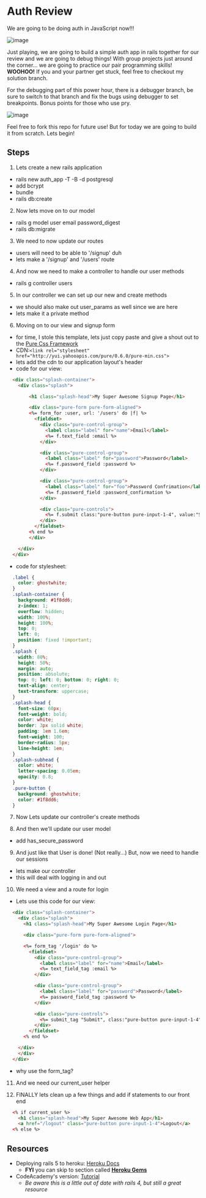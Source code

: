 # Auth Review

We are going to be doing auth in JavaScript now!!!

![image](http://i.giphy.com/qJceo2EleGgMM.gif)

Just playing, we are going to build a simple auth app in rails together for our review and we are going to debug things! With group projects just around the corner... we are going to practice our pair programming skills! **WOOHOO!** If you and your partner get stuck, feel free to checkout my solution branch.

For the debugging part of this power hour, there is a debugger branch, be sure to switch to that branch and fix the bugs using debugger to set breakpoints. Bonus points for those who use pry.

![image](http://i.giphy.com/29STNDDGjNYic.gif)

Feel free to fork this repo for future use! But for today we are going to build it from scratch. Lets begin!

## Steps

1. Lets create a new rails application
  - rails new auth_app -T -B -d postgresql
  - add bcrypt
  - bundle
  - rails db:create

2. Now lets move on to our model
  - rails g model user email password_digest
  - rails db:migrate

3. We need to now update our routes
  - users will need to be able to '/signup' duh
  - lets make a '/signup' and '/users' route

4. And now we need to make a controller to handle our user methods
  - rails g controller users

5. In our controller we can set up our new and create methods
  - we should also make out user_params as well since we are here
  - lets make it a private method

6. Moving on to our view and signup form
  - for time, I stole this template, lets just copy paste and give a shout out to the [Pure Css Framework](purecss.io)
  - CDN:```<link rel="stylesheet" href="http://yui.yahooapis.com/pure/0.6.0/pure-min.css">```
  - lets add the cdn to our application layout's header
  - code for our view:
  ```html
    <div class="splash-container">
      <div class="splash">

          <h1 class="splash-head">My Super Awesome Signup Page</h1>

          <div class="pure-form pure-form-aligned">
          <%= form_for :user, url: '/users' do |f| %>
            <fieldset>
              <div class="pure-control-group">
                <label class="label" for="name">Email</label>
                <%= f.text_field :email %>
              </div>

              <div class="pure-control-group">
                <label class="label" for="password">Password</label>
                <%= f.password_field :password %>
              </div>

              <div class="pure-control-group">
                <label class="label" for="foo">Password Confrimation</label>
                <%= f.password_field :password_confirmation %>
              </div>

              <div class="pure-controls">
                <%= f.submit class:"pure-button pure-input-1-4", value:"Submit"%>
              </div>
            </fieldset>
          <% end %>
          </div>

      </div>
    </div>
  ```
  - code for stylesheet:
  ```css
    .label {
      color: ghostwhite;
    }
    .splash-container {
      background: #1f8dd6;
      z-index: 1;
      overflow: hidden;
      width: 100%;
      height: 100%;
      top: 0;
      left: 0;
      position: fixed !important;
    }
    .splash {
      width: 80%;
      height: 50%;
      margin: auto;
      position: absolute;
      top: 0; left: 0; bottom: 0; right: 0;
      text-align: center;
      text-transform: uppercase;
    }
    .splash-head {
      font-size: 60px;
      font-weight: bold;
      color: white;
      border: 3px solid white;
      padding: 1em 1.6em;
      font-weight: 100;
      border-radius: 5px;
      line-height: 1em;
    }
    .splash-subhead {
      color: white;
      letter-spacing: 0.05em;
      opacity: 0.8;
    }
    .pure-button {
      background: ghostwhite;
      color: #1f8dd6;
    }
  ```
7. Now Lets update our controller's create methods

8. And then we'll update our user model
  - add has_secure_password

9. And just like that User is done! (Not really...) But, now we need to handle our sessions
  - lets make our controller
  - this will deal with logging in and out

10. We need a view and a route for login
  - Lets use this code for our view:
  ```html
    <div class="splash-container">
      <div class="splash">
        <h1 class="splash-head">My Super Awesome Login Page</h1>

        <div class="pure-form pure-form-aligned">

        <%= form_tag '/login' do %>
          <fieldset>
            <div class="pure-control-group">
              <label class="label" for="name">Email</label>
              <%= text_field_tag :email %>
            </div>

            <div class="pure-control-group">
              <label class="label" for="password">Password</label>
              <%= password_field_tag :password %>
            </div>

            <div class="pure-controls">
              <%= submit_tag "Submit", class:"pure-button pure-input-1-4" %>
            </div>
          </fieldset>
        <% end %>

      </div>
      </div>
    </div>
  ```
  - why use the form_tag?

11. And we need our current_user helper

12. FINALLY lets clean up a few things and add if statements to our front end
```html
  <% if current_user %>
    <h1 class="splash-head">My Super Awesome Web App</h1>
    <a href="/logout" class="pure-button pure-input-1-4">Logout</a>
  <% else %>
```

## Resources
- Deploying rails 5 to heroku: [Heroku Docs](https://devcenter.heroku.com/articles/getting-started-with-rails5)
    - **FYI** you can skip to section called <u>**Heroku Gems**</u>
- CodeAcademy's version: [Tutorial](https://www.codecademy.com/es/articles/deploy-rails-to-heroku)
    - *Be aware this is a little out of date with rails 4, but still a great resource*
